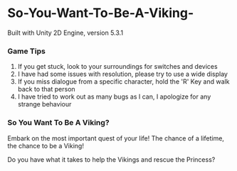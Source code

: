 # So-You-Want-To-Be-A-Viking-
Built with Unity 2D Engine, version 5.3.1


### Game Tips
1. If you get stuck, look to your surroundings for switches and devices
2. I have had some issues with resolution, please try to use a wide display
3. If you miss dialogue from a specific character, hold the 'R' Key and walk back to that person
4. I have tried to work out as many bugs as I can, I apologize for any strange behaviour


### So You Want To Be A Viking?

Embark on the most important quest of your life! The chance of a lifetime, the chance to be a Viking!

Do you have what it takes to help the Vikings and rescue the Princess?
